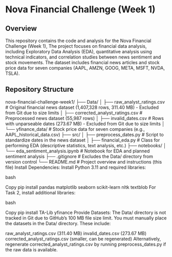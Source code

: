 # Nova Financial Challenge (Week 1)

## Overview

This repository contains the code and analysis for the Nova Financial Challenge (Week 1), The project focuses on financial data analysis, including Exploratory Data Analysis (EDA), quantitative analysis using technical indicators, and correlation studies between news sentiment and stock movements. The dataset includes financial news articles and stock price data for seven companies (AAPL, AMZN, GOOG, META, MSFT, NVDA, TSLA).

## Repository Structure
nova-financial-challenge-week1/
├── Data/
│ ├── raw_analyst_ratings.csv # Original financial news dataset (1,407,328 rows, 311.40 MB) - Excluded from Git due to size limits
│ ├── corrected_analyst_ratings.csv # Preprocessed news dataset (55,987 rows)
│ ├── invalid_dates.csv # Rows with unparseable dates (273.67 MB) - Excluded from Git due to size limits
│ └── yfinance_data/ # Stock price data for seven companies (e.g., AAPL_historical_data.csv)
├── src/
│ ├── preprocess_dates.py # Script to standardize dates in the news dataset
│ ├── financial_eda.py # Class for performing EDA (descriptive statistics, text analysis, etc.)
├── notebooks/
│ └── eda_sentiment_analysis.ipynb # Notebook for EDA and planned sentiment analysis
├── .gitignore # Excludes the Data/ directory from version control
└── README.md # Project overview and instructions (this file)
Install Dependencies: Install Python 3.11 and required libraries:

bash

Copy
pip install pandas matplotlib seaborn scikit-learn nltk textblob
For Task 2, install additional libraries:

bash

Copy
pip install TA-Lib yfinance
Provide Datasets: The Data/ directory is not tracked in Git due to GitHub’s 100 MB file size limit. You must manually place the datasets in the Data/ directory. These include:

raw_analyst_ratings.csv (311.40 MB)
invalid_dates.csv (273.67 MB)
corrected_analyst_ratings.csv (smaller, can be regenerated)
Alternatively, regenerate corrected_analyst_ratings.csv by running preprocess_dates.py if the raw data is available.